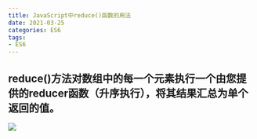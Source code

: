 ```yaml
---
title: JavaScript中reduce()函数的用法
date: 2021-03-25
categories: ES6
tags: 
- ES6
---
```

## reduce()方法对数组中的每一个元素执行一个由您提供的reducer函数（升序执行），将其结果汇总为单个返回的值。
![](https://img-blog.csdnimg.cn/img_convert/8e2959d16de7fb57580d3a3e4c2db2d7.png)